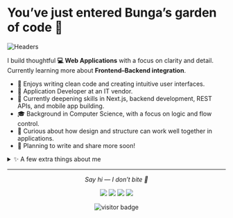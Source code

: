 <h1 id="hello-there">You’ve just entered Bunga’s garden of code 🌸</h1>
<p><img src="https://github.com/bungaaurelia/bungaaurelia/blob/1678464065f4b3fb65a7af50d8be6a03e9ca7f64/header.png" alt="Headers" /></p>

<p>I build thoughtful <strong>💻 Web Applications</strong> with a focus on clarity and detail. Currently learning more about <strong>Frontend–Backend integration</strong>.</p>

<ul>
  <li>🌷   Enjoys writing clean code and creating intuitive user interfaces.</li>
  <li>💼   Application Developer at an IT vendor.</li>
  <li>🧠   Currently deepening skills in Next.js, backend development, REST APIs, and mobile app building.</li>
  <li>🎓   Background in Computer Science, with a focus on logic and flow control.</li>
  <li>🌙   Curious about how design and structure can work well together in applications.</li>
  <li>📓   Planning to write and share more soon!</li>
</ul>

<details>
  <summary>✨ A few extra things about me</summary>
  <br>
<ul>
  <li>🌸 I find comfort in building things that feel calm, thoughtful, and thoughtful.</li>
  <li>🖋️ Inspired by characters with quiet strength and layers of untold stories.</li>
  <li>🌫️ I often work best in silence, soft lighting, and a playlist of songs I love.</li>
  <li>🎨 I love perfecting the little details that often go unnoticed — but make all the difference.</li>
</ul>

<p align="center">
<img align="center" src="https://github-readme-stats.vercel.app/api/top-langs/?username=bungaaurelia&hide_langs_below=1&theme=default&line_height=27&layout=compact">
<img align="center" src="https://github-readme-stats.vercel.app/api?username=bungaaurelia&show_icons=true&count_private=true&include_all_commits=true&line_height=21" alt="Aurelia's Github Stats">
<img align="center" src="https://github-profile-trophy.vercel.app/?username=bungaaurelia&column=7" alt="Aurelia's Github Trophy">
</p>
</details>

<hr>

<p align="center">
  <i>Say hi — I don’t bite 🌹</i>
</p>

<p align="center">
  <a href="https://github.com/bungaaurelia"><img src="https://img.icons8.com/material-outlined/27/000000/ball-point-pen.png"></a>
  <a href="https://www.linkedin.com/in/bungaurelians"><img src="https://img.icons8.com/material-outlined/30/000000/linkedin.png"></a>
  <a href="https://twitter.com/bungaaurelia_"><img src="https://img.icons8.com/material-outlined/30/000000/twitter.png"></a>
  <a href="https://instagram.com/bungaurelians"><img src="https://img.icons8.com/material-outlined/27/000000/instagram-new--v1.png"></a>
</a>

</p>

<p align="center">
  <img src="https://visitor-badge.laobi.icu/badge?page_id=bungaaurelia.bungaaurelia" alt="visitor badge">
</p>
